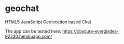 # geochat
HTML5 JavaScript Geolocation based Chat

The app can be tested here: https://obscure-everglades-92230.herokuapp.com/
